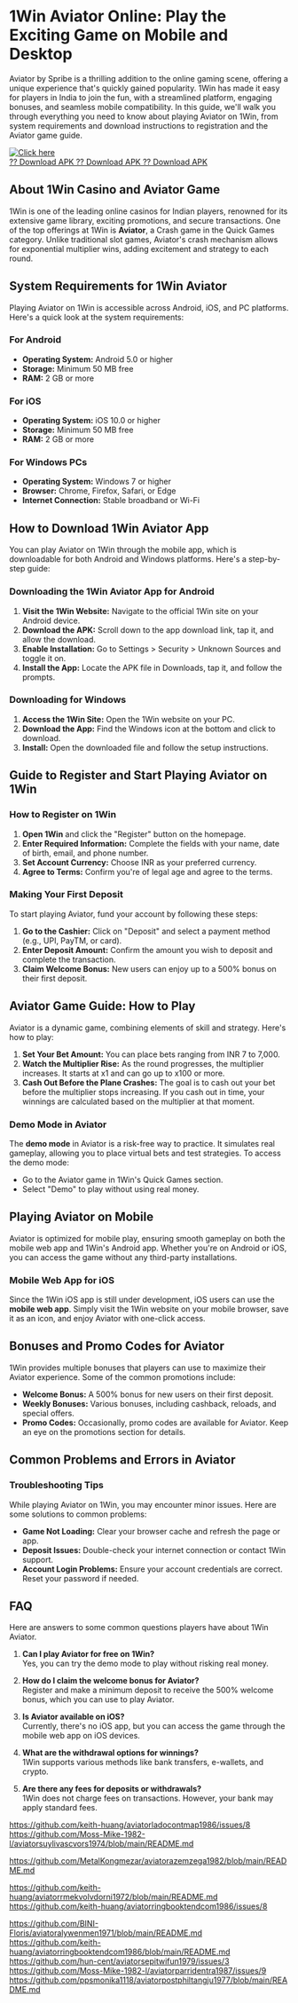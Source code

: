 # 1Win Aviator Online: Play the Exciting Game on Mobile and Desktop

Aviator by Spribe is a thrilling addition to the online gaming scene,
offering a unique experience that's quickly gained popularity. 1Win has
made it easy for players in India to join the fun, with a streamlined
platform, engaging bonuses, and seamless mobile compatibility. In this
guide, we'll walk you through everything you need to know about playing
Aviator on 1Win, from system requirements and download instructions to
registration and the Aviator game guide.

[![Click
here](https://readscoops.com/wp-content/uploads/2023/03/Readscoop-aviator-1-1.jpg)](https://click.traffprogo7.com/RycHEFxU?landing=54)\
[?? Download APK ?? Download APK ?? Download
APK](https://click.traffprogo7.com/RycHEFxU?landing=54)

## About 1Win Casino and Aviator Game

1Win is one of the leading online casinos for Indian players, renowned
for its extensive game library, exciting promotions, and secure
transactions. One of the top offerings at 1Win is **Aviator**, a Crash
game in the Quick Games category. Unlike traditional slot games,
Aviator's crash mechanism allows for exponential multiplier wins, adding
excitement and strategy to each round.

## System Requirements for 1Win Aviator

Playing Aviator on 1Win is accessible across Android, iOS, and PC
platforms. Here's a quick look at the system requirements:

### For Android

-   **Operating System:** Android 5.0 or higher
-   **Storage:** Minimum 50 MB free
-   **RAM:** 2 GB or more

### For iOS

-   **Operating System:** iOS 10.0 or higher
-   **Storage:** Minimum 50 MB free
-   **RAM:** 2 GB or more

### For Windows PCs

-   **Operating System:** Windows 7 or higher
-   **Browser:** Chrome, Firefox, Safari, or Edge
-   **Internet Connection:** Stable broadband or Wi-Fi

## How to Download 1Win Aviator App

You can play Aviator on 1Win through the mobile app, which is
downloadable for both Android and Windows platforms. Here's a
step-by-step guide:

### Downloading the 1Win Aviator App for Android

1.  **Visit the 1Win Website:** Navigate to the official 1Win site on
    your Android device.
2.  **Download the APK:** Scroll down to the app download link, tap it,
    and allow the download.
3.  **Enable Installation:** Go to Settings \> Security \> Unknown
    Sources and toggle it on.
4.  **Install the App:** Locate the APK file in Downloads, tap it, and
    follow the prompts.

### Downloading for Windows

1.  **Access the 1Win Site:** Open the 1Win website on your PC.
2.  **Download the App:** Find the Windows icon at the bottom and click
    to download.
3.  **Install:** Open the downloaded file and follow the setup
    instructions.

## Guide to Register and Start Playing Aviator on 1Win

### How to Register on 1Win

1.  **Open 1Win** and click the \"Register\" button on the homepage.
2.  **Enter Required Information:** Complete the fields with your name,
    date of birth, email, and phone number.
3.  **Set Account Currency:** Choose INR as your preferred currency.
4.  **Agree to Terms:** Confirm you're of legal age and agree to the
    terms.

### Making Your First Deposit

To start playing Aviator, fund your account by following these steps:

1.  **Go to the Cashier:** Click on "Deposit" and select a payment
    method (e.g., UPI, PayTM, or card).
2.  **Enter Deposit Amount:** Confirm the amount you wish to deposit and
    complete the transaction.
3.  **Claim Welcome Bonus:** New users can enjoy up to a 500% bonus on
    their first deposit.

## Aviator Game Guide: How to Play

Aviator is a dynamic game, combining elements of skill and strategy.
Here's how to play:

1.  **Set Your Bet Amount:** You can place bets ranging from INR 7 to
    7,000.
2.  **Watch the Multiplier Rise:** As the round progresses, the
    multiplier increases. It starts at x1 and can go up to x100 or more.
3.  **Cash Out Before the Plane Crashes:** The goal is to cash out your
    bet before the multiplier stops increasing. If you cash out in time,
    your winnings are calculated based on the multiplier at that moment.

### Demo Mode in Aviator

The **demo mode** in Aviator is a risk-free way to practice. It
simulates real gameplay, allowing you to place virtual bets and test
strategies. To access the demo mode:

-   Go to the Aviator game in 1Win's Quick Games section.
-   Select \"Demo\" to play without using real money.

## Playing Aviator on Mobile

Aviator is optimized for mobile play, ensuring smooth gameplay on both
the mobile web app and 1Win's Android app. Whether you're on Android or
iOS, you can access the game without any third-party installations.

### Mobile Web App for iOS

Since the 1Win iOS app is still under development, iOS users can use the
**mobile web app**. Simply visit the 1Win website on your mobile
browser, save it as an icon, and enjoy Aviator with one-click access.

## Bonuses and Promo Codes for Aviator

1Win provides multiple bonuses that players can use to maximize their
Aviator experience. Some of the common promotions include:

-   **Welcome Bonus:** A 500% bonus for new users on their first
    deposit.
-   **Weekly Bonuses:** Various bonuses, including cashback, reloads,
    and special offers.
-   **Promo Codes:** Occasionally, promo codes are available for
    Aviator. Keep an eye on the promotions section for details.

## Common Problems and Errors in Aviator

### Troubleshooting Tips

While playing Aviator on 1Win, you may encounter minor issues. Here are
some solutions to common problems:

-   **Game Not Loading:** Clear your browser cache and refresh the page
    or app.
-   **Deposit Issues:** Double-check your internet connection or contact
    1Win support.
-   **Account Login Problems:** Ensure your account credentials are
    correct. Reset your password if needed.

## FAQ

Here are answers to some common questions players have about 1Win
Aviator.

1.  **Can I play Aviator for free on 1Win?**\
    Yes, you can try the demo mode to play without risking real money.

2.  **How do I claim the welcome bonus for Aviator?**\
    Register and make a minimum deposit to receive the 500% welcome
    bonus, which you can use to play Aviator.

3.  **Is Aviator available on iOS?**\
    Currently, there's no iOS app, but you can access the game through
    the mobile web app on iOS devices.

4.  **What are the withdrawal options for winnings?**\
    1Win supports various methods like bank transfers, e-wallets, and
    crypto.

5.  **Are there any fees for deposits or withdrawals?**\
    1Win does not charge fees on transactions. However, your bank may
    apply standard fees.


https://github.com/keith-huang/aviatorladocontmap1986/issues/8
https://github.com/Moss-Mike-1982-l/aviatorsuylivascvors1974/blob/main/README.md

https://github.com/MetalKongmezar/aviatorazemzega1982/blob/main/README.md

https://github.com/keith-huang/aviatorrmekvolvdorni1972/blob/main/README.md
https://github.com/keith-huang/aviatorringbooktendcom1986/issues/8


https://github.com/BINI-Floris/aviatoralywenmen1971/blob/main/README.md
https://github.com/keith-huang/aviatorringbooktendcom1986/blob/main/README.md
https://github.com/hun-cent/aviatorsepitwifun1979/issues/3
https://github.com/Moss-Mike-1982-l/aviatorparridentra1987/issues/9
https://github.com/ppsmonika1118/aviatorpostphiltangju1977/blob/main/README.md
